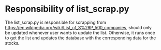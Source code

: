 # Responsibility of list_scrap.py 

The list_scrap.py is responsible for scrapping from https://en.wikipedia.org/wiki/List_of_S%26P_500_companies, should only be updated whenever user wants to update the list. Otherwise, it runs once to get the list and updates the database with the corresponding data for the stocks.

